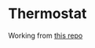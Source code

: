 # Thermostat

Working from [this repo](https://github.com/makersacademy/course/tree/master/thermostat)
